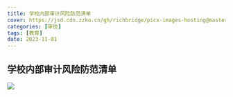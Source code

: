 ```yaml
---
title: 学校内部审计风险防范清单
cover: https://jsd.cdn.zzko.cn/gh/richbridge/picx-images-hosting@master/thumbnail/审技.jpg
categories: [审技]
tags: [教育]
date: 2023-11-01
---
```

## 学校内部审计风险防范清单

![](https://img.richfan.site/audit/学校内部审计风险防范清单.png)